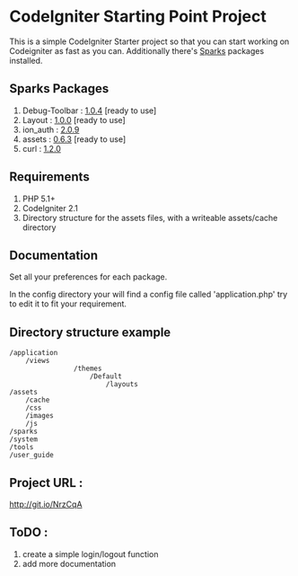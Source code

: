 # CodeIgniter Starting Point Project

This is a simple CodeIgniter Starter project so that you can start working on Codeigniter as fast as you can.
Additionally there's <a href="http://getsparks.org">Sparks</a> packages installed.

## Sparks Packages

1. Debug-Toolbar : <a href="http://getsparks.org/packages/Debug-Toolbar/versions/HEAD/show">1.0.4</a> [ready to use]
2. Layout : <a href="http://getsparks.org/packages/layout/versions/HEAD/show">1.0.0</a> [ready to use]
3. ion_auth : <a href="http://getsparks.org/packages/ion_auth/versions/HEAD/show">2.0.9</a>
4. assets : <a href="http://getsparks.org/packages/assets/versions/HEAD/show">0.6.3</a> [ready to use]
5. curl : <a href="http://getsparks.org/packages/curl/versions/HEAD/show">1.2.0</a>


## Requirements

1. PHP 5.1+
2. CodeIgniter 2.1
3. Directory structure for the assets files, with a writeable assets/cache directory

## Documentation

Set all your preferences for each package.

In the config directory your will find a config file called 'application.php' try to edit it to fit your requirement.

## Directory structure example

	/application
		/views
                    /themes
                        /Default
                            /layouts
	/assets
		/cache
		/css
		/images
		/js
	/sparks
	/system
	/tools
	/user_guide


## Project URL : 
http://git.io/NrzCqA

## ToDO :
1. create a simple login/logout function
2. add more documentation
